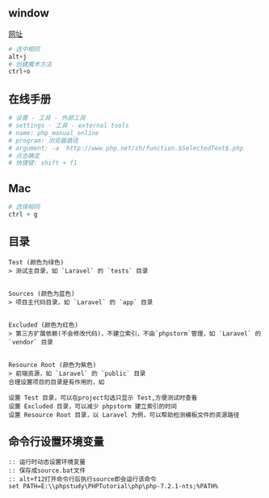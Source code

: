 ## window

[网址](https://www.cr173.com/html/66775_1.html)

```python
# 选中相同
alt+j
# 创建魔术方法
ctrl+o
```

## 在线手册

```python
# 设置 - 工具 - 外部工具
# settings - 工具 - external tools
# name: php_manual_online
# program: 浏览器路径
# argument: -a  http://www.php.net/zh/function.$SelectedText$.php
# 点击确定
# 快捷键: shift + f1
```

## Mac

```python
# 选择相同
ctrl + g
```

## 目录

```shell
Test (颜色为绿色)
> 测试主目录，如 `Laravel` 的 `tests` 目录


Sources (颜色为蓝色)
> 项目主代码目录，如 `Laravel` 的 `app` 目录


Excluded (颜色为红色)
> 第三方扩展依赖(不会修改代码)，不建立索引，不由`phpstorm`管理，如 `Laravel` 的 `vendor` 目录


Resource Root (颜色为紫色)
> 前端资源，如 `Laravel` 的 `public` 目录
合理设置项目的目录是有作用的，如

设置 Test 目录，可以在project勾选只显示 Test,方便测试时查看
设置 Excluded 目录，可以减少 phpstorm 建立索引的时间
设置 Resource Root 目录，以 Laravel 为例，可以帮助检测模板文件的资源路径
```

## 命令行设置环境变量

```shell
:: 运行时动态设置环境变量
:: 保存成source.bat文件
:: alt+f12打开命令行后执行source即会运行该命令
set PATH=E:\\phpstudy\PHPTutorial\php\php-7.2.1-nts;%PATH%
```





